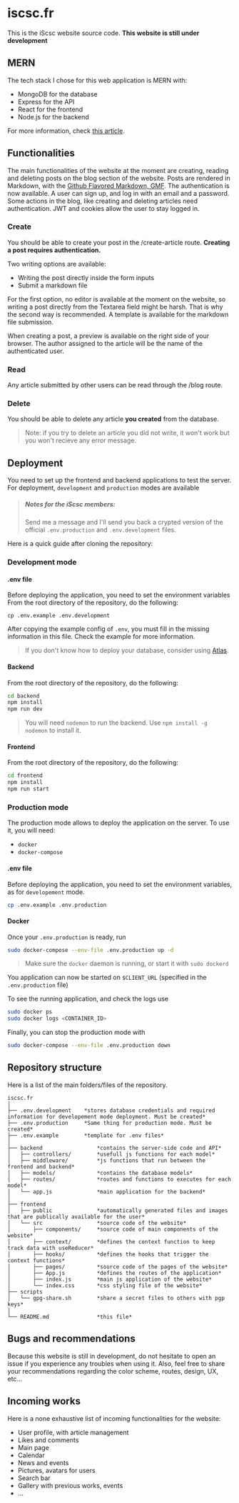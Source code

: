 # iscsc.fr

This is the iScsc website source code.
**This website is still under development**

## MERN

The tech stack I chose for this web application is MERN with:

- MongoDB for the database
- Express for the API
- React for the frontend
- Node.js for the backend

For more information, check [this article](https://www.mongodb.com/mern-stack).

## Functionalities

The main functionalities of the website at the moment are creating, reading and deleting posts on the blog section of the website.
Posts are rendered in Markdown, with the [Github Flavored Markdown, GMF](https://github.com/remarkjs/remark-gfm).
The authentication is now available. A user can sign up, and log in with an email and a password. Some actions in the blog, like creating and deleting articles need authentication.
JWT and cookies allow the user to stay logged in.

### Create

You should be able to create your post in the /create-article route. **Creating a post requires authentication.**

Two writing options are available:

- Writing the post directly inside the form inputs
- Submit a markdown file

For the first option, no editor is available at the moment on the website, so writing a post directly from the Textarea field might be harsh. That is why the second way is recommended. A template is available for the markdown file submission.

When creating a post, a preview is available on the right side of your browser. The author assigned to the article will be the name of the authenticated user.

### Read

Any article submitted by other users can be read through the /blog route.

### Delete

You should be able to delete any article **you created** from the database.

> Note: if you try to delete an article you did not write, it won't work but you won't recieve any error message.

## Deployment

You need to set up the frontend and backend applications to test the server.
For deployment, `development` and `production` modes are available

> ##### Notes for the iScsc members:
>
> Send me a message and I'll send you back a crypted version of the official `.env.production` and `.env.development` files.

Here is a quick guide after cloning the repository:

### Development mode

#### .env file

Before deploying the application, you need to set the environment variables
From the root directory of the repository, do the following:

```
cp .env.example .env.development
```

After copying the example config of `.env`, you must fill in the missing information in this file. Check the example for more information.

> If you don't know how to deploy your database, consider using [Atlas](https://www.mongodb.com/atlas/database).

#### Backend

From the root directory of the repository, do the following:

```bash
cd backend
npm install
npm run dev
```

> You will need `nodemon` to run the backend. Use `npm install -g nodemon` to install it.

#### Frontend

From the root directory of the repository, do the following:

```bash
cd frontend
npm install
npm run start
```

### Production mode

The production mode allows to deploy the application on the server. To use it, you will need:

- `docker`
- `docker-compose`

#### .env file

Before deploying the application, you need to set the environment variables, as for `developement` mode.

```bash
cp .env.example .env.production
```

#### Docker

Once your `.env.production` is ready, run

```bash
sudo docker-compose --env-file .env.production up -d
```

> Make sure the `docker` daemon is running, or start it with `sudo dockerd`

You application can now be started on `$CLIENT_URL` (specified in the `.env.production` file)

To see the running application, and check the logs use

```bash
sudo docker ps
sudo docker logs <CONTAINER_ID>
```

Finally, you can stop the production mode with

```bash
sudo docker-compose --env-file .env.production down
```

## Repository structure

Here is a list of the main folders/files of the repository.

```
iscsc.fr
│
├── .env.development    *stores database credentials and required information for developement mode deployment. Must be created*
├── .env.production     *Same thing for production mode. Must be created*
├── .env.example        *template for .env files*
│
├── backend                 *contains the server-side code and API*
│   ├── controllers/        *usefull js functions for each model*
│   ├── middleware/         *js functions that run between the frontend and backend*
│   ├── models/             *contains the database models*
│   ├── routes/             *routes and functions to executes for each model*
│   └── app.js              *main application for the backend*
│
├── frontend
│   ├── public              *automatically generated files and images that are publically available for the user*
│   └── src                 *source code of the website*
│       ├── components/     *source code of main components of the website*
│       ├── context/        *defines the context function to keep track data with useReducer*
│       ├── hooks/          *defines the hooks that trigger the context functions*
│       ├── pages/          *source code of the pages of the website*
│       ├── App.js          *defines the routes of the application*
│       ├── index.js        *main js application of the website*
│       └── index.css       *css styling file of the website*
├── scripts
│   └── gpg-share.sh        *share a secret files to others with pgp keys*
│
└── README.md               *this file*
```

## Bugs and recommendations

Because this website is still in development, do not hesitate to open an issue if you experience any troubles when using it.
Also, feel free to share your recommendations regarding the color scheme, routes, design, UX, etc...

## Incoming works

Here is a none exhaustive list of incoming functionalities for the website:

- User profile, with article management
- Likes and comments
- Main page
- Calendar
- News and events
- Pictures, avatars for users
- Search bar
- Gallery with previous works, events
- ...
